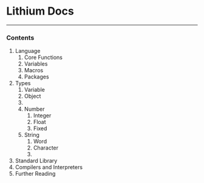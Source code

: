 # Lithium Docs
----------

### Contents

1. Language
	1. Core Functions
	3. Variables
	4. Macros
	5. Packages
2. Types
	1. Variable
    2. Object
    3. 
    4. Number
        1. Integer
        2. Float
        3. Fixed
    5. String
    	1. Word
    	2. Character
    	3. 
3. Standard Library
4. Compilers and Interpreters
5. Further Reading